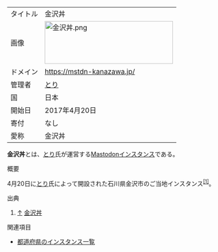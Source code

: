 <div class="mw-parser-output">

|          |                                                                                                                                                                                                                                                                                                                                                                                                            |
|----------|------------------------------------------------------------------------------------------------------------------------------------------------------------------------------------------------------------------------------------------------------------------------------------------------------------------------------------------------------------------------------------------------------------|
| タイトル | 金沢丼                                                                                                                                                                                                                                                                                                                                                                                                     |
| 画像     | <a href="/%E3%83%95%E3%82%A1%E3%82%A4%E3%83%AB:%E9%87%91%E6%B2%A2%E4%B8%BC.png" class="image"><img src="/images/thumb/a/ad/%E9%87%91%E6%B2%A2%E4%B8%BC.png/300px-%E9%87%91%E6%B2%A2%E4%B8%BC.png" srcset="/images/thumb/a/ad/%E9%87%91%E6%B2%A2%E4%B8%BC.png/450px-%E9%87%91%E6%B2%A2%E4%B8%BC.png 1.5x, /images/a/ad/%E9%87%91%E6%B2%A2%E4%B8%BC.png 2x" width="300" height="100" alt="金沢丼.png" /></a> |
| ドメイン | <a href="https://mstdn-kanazawa.jp/" class="external free" rel="nofollow">https://mstdn-kanazawa.jp/</a>                                                                                                                                                                                                                                                                                                   |
| 管理者   | <a href="https://mstdn-kanazawa.jp/@torii" class="external text" rel="nofollow">とり</a>                                                                                                                                                                                                                                                                                                                   |
| 国       | 日本                                                                                                                                                                                                                                                                                                                                                                                                       |
| 開始日   | 2017年4月20日                                                                                                                                                                                                                                                                                                                                                                                              |
| 寄付     | なし                                                                                                                                                                                                                                                                                                                                                                                                       |
| 愛称     | 金沢丼                                                                                                                                                                                                                                                                                                                                                                                                     |

**金沢丼**とは、<a href="https://mstdn-kanazawa.jp/@torii" class="external text" rel="nofollow">とり</a>氏が運営する<a href="/%E3%83%9E%E3%82%B9%E3%83%88%E3%83%89%E3%83%B3" class="mw-redirect" title="マストドン">Mastodon</a>[インスタンス](/%E3%82%A4%E3%83%B3%E3%82%B9%E3%82%BF%E3%83%B3%E3%82%B9 "インスタンス")である。

概要

4月20日に<a href="https://mstdn-kanazawa.jp/@torii" class="external text" rel="nofollow">とり</a>氏によって開設された石川県金沢市のご当地インスタンス<sup>[\[1\]](#cite_note-1)</sup>。

出典

<div class="mw-references-wrap">

1.  [↑](#cite_ref-1)
    <a href="https://mstdn-kanazawa.jp/about" class="external text" rel="nofollow">金沢丼</a>

</div>

関連項目

-   [都道府県のインスタンス一覧](/%E9%83%BD%E9%81%93%E5%BA%9C%E7%9C%8C%E3%81%AE%E3%82%A4%E3%83%B3%E3%82%B9%E3%82%BF%E3%83%B3%E3%82%B9%E4%B8%80%E8%A6%A7 "都道府県のインスタンス一覧")

</div>
